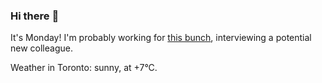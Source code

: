 ### Hi there :wave:

It's Monday! I'm probably working for [this bunch](https://github.com/kohofinancial), interviewing a potential new colleague.

Weather in Toronto: sunny, at +7°C.
